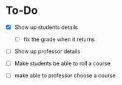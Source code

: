 # To-Do

- [x] Show up students details
    - [ ] fix the grade when it returns
- [ ] Show up professor details
- [ ] Make students be able to roll a course
- [ ] make able to professor choose a course

